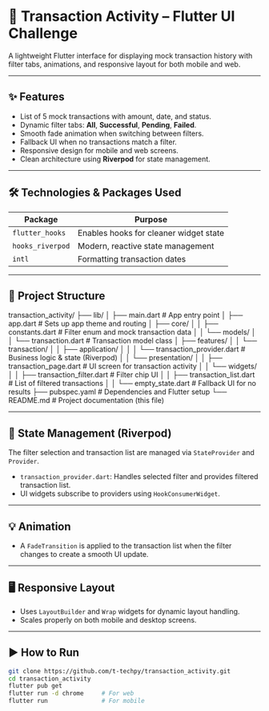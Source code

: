 # 📱 Transaction Activity – Flutter UI Challenge

A lightweight Flutter interface for displaying mock transaction history with filter tabs, animations, and responsive layout for both mobile and web.

---

## ✨ Features

- List of 5 mock transactions with amount, date, and status.
- Dynamic filter tabs: **All**, **Successful**, **Pending**, **Failed**.
- Smooth fade animation when switching between filters.
- Fallback UI when no transactions match a filter.
- Responsive design for mobile and web screens.
- Clean architecture using **Riverpod** for state management.

---

## 🛠️ Technologies & Packages Used

| Package             | Purpose                                |
|---------------------|----------------------------------------|
| `flutter_hooks`     | Enables hooks for cleaner widget state |
| `hooks_riverpod`    | Modern, reactive state management      |
| `intl`              | Formatting transaction dates           |

---

## 📁 Project Structure

transaction_activity/
├── lib/
│   ├── main.dart                             # App entry point
│   ├── app.dart                              # Sets up app theme and routing
│   ├── core/
│   │   ├── constants.dart                    # Filter enum and mock transaction data
│   │   └── models/
│   │       └── transaction.dart              # Transaction model class
│   ├── features/
│   │   └── transaction/
│   │       ├── application/
│   │       │   └── transaction_provider.dart # Business logic & state (Riverpod)
│   │       └── presentation/
│   │           ├── transaction_page.dart     # UI screen for transaction activity
│   │           └── widgets/
│   │               ├── transaction_filter.dart # Filter chip UI
│   │               ├── transaction_list.dart   # List of filtered transactions
│   │               └── empty_state.dart        # Fallback UI for no results
├── pubspec.yaml                              # Dependencies and Flutter setup
└── README.md                                 # Project documentation (this file)


---

## 🧠 State Management (Riverpod)

The filter selection and transaction list are managed via `StateProvider` and `Provider`.

- `transaction_provider.dart`: Handles selected filter and provides filtered transaction list.
- UI widgets subscribe to providers using `HookConsumerWidget`.

---

## 💡 Animation

- A `FadeTransition` is applied to the transaction list when the filter changes to create a smooth UI update.

---

## 🖥️ Responsive Layout

- Uses `LayoutBuilder` and `Wrap` widgets for dynamic layout handling.
- Scales properly on both mobile and desktop screens.

---

## ▶️ How to Run

```bash
git clone https://github.com/t-techpy/transaction_activity.git
cd transaction_activity
flutter pub get
flutter run -d chrome     # For web
flutter run               # For mobile
